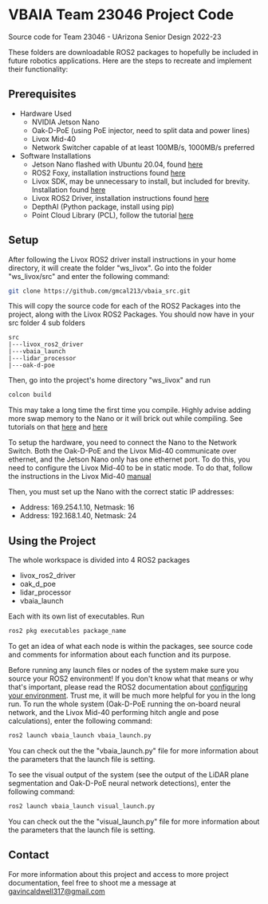 # VBAIA Team 23046 Project Code
Source code for Team 23046 - UArizona Senior Design 2022-23

These folders are downloadable ROS2 packages to hopefully be included in future robotics applications. Here are the steps to recreate and implement their functionality:
## Prerequisites
- Hardware Used
  - NVIDIA Jetson Nano
  - Oak-D-PoE (using PoE injector, need to split data and power lines)
  - Livox Mid-40
  - Network Switcher capable of at least 100MB/s, 1000MB/s preferred
- Software Installations
  - Jetson Nano flashed with Ubuntu 20.04, found [here](https://forums.developer.nvidia.com/t/xubuntu-20-04-focal-fossa-l4t-r32-3-1-custom-image-for-the-jetson-nano/121768)
  - ROS2 Foxy, installation instructions found [here](https://docs.ros.org/en/foxy/index.html)
  - Livox SDK, may be unnecessary to install, but included for brevity. Installation found [here](https://github.com/Livox-SDK/Livox-SDK)
  - Livox ROS2 Driver, installation instructions found [here](https://github.com/Livox-SDK/livox_ros2_driver)
  - DepthAI (Python package, install using pip)
  - Point Cloud Library (PCL), follow the tutorial [here](https://www.youtube.com/watch?v=VCobOzw2kHM)

## Setup
After following the Livox ROS2 driver install instructions in your home directory, it will create the folder "ws_livox". Go into the folder "ws_livox/src" and enter the following command:
```bash
git clone https://github.com/gmcal213/vbaia_src.git
```
This will copy the source code for each of the ROS2 Packages into the project, along with the Livox ROS2 Packages. You should now have in your src folder 4 sub folders
```
src
|---livox_ros2_driver
|---vbaia_launch
|---lidar_processor
|---oak-d-poe
```

Then, go into the project's home directory "ws_livox" and run
```bash
colcon build
```
This may take a long time the first time you compile. Highly advise adding more swap memory to the Nano or it will brick out while compiling. See tutorials on that 
[here](https://www.youtube.com/watch?v=JXv39FGi-nw&list=PLXYLzZ3XzIbgvysaNZn2IteAUCEgrIXNN&index=8) and [here](https://www.youtube.com/watch?v=wWr9HNsiOqo&list=PLXYLzZ3XzIbgvysaNZn2IteAUCEgrIXNN&index=26)

To setup the hardware, you need to connect the Nano to the Network Switch. Both the Oak-D-PoE and the Livox Mid-40 communicate over ethernet, and the Jetson Nano only has one ethernet port.
To do this, you need to configure the Livox Mid-40 to be in static mode. To do that, follow the instructions in the Livox Mid-40 [manual](https://www.oxts.com/wp-content/uploads/2021/08/Livox-Mid-Series-User-Manual-EN_compressed.pdf#Connection)

Then, you must set up the Nano with the correct static IP addresses:
- Address: 169.254.1.10, Netmask: 16
- Address: 192.168.1.40, Netmask: 24

## Using the Project
The whole workspace is divided into 4 ROS2 packages
- livox_ros2_driver
- oak_d_poe
- lidar_processor
- vbaia_launch

Each with its own list of executables. Run
```bash
ros2 pkg executables package_name
```
To get an idea of what each node is within the packages, see source code and comments for information about each function and its purpose. 

Before running any launch files or nodes of the system make sure you source your ROS2 environment! If you don't know what that means or why that's important, please read 
the ROS2 documentation about [configuring your environment](https://docs.ros.org/en/foxy/Tutorials/Beginner-CLI-Tools/Configuring-ROS2-Environment.html). Trust me, it will be
much more helpful for you in the long run.
To run the whole system (Oak-D-PoE running the on-board neural network, and the Livox Mid-40 performing hitch angle and pose calculations), enter the following command:
```bash
ros2 launch vbaia_launch vbaia_launch.py
```
You can check out the the "vbaia_launch.py" file for more information about the parameters that the launch file is setting.

To see the visual output of the system (see the output of the LiDAR plane segmentation and Oak-D-PoE neural network detections), enter the following command:
```bash
ros2 launch vbaia_launch visual_launch.py
```

You can check out the the "visual_launch.py" file for more information about the parameters that the launch file is setting.

## Contact
For more information about this project and access to more project documentation, feel free to shoot me a message at gavincaldwell317@gmail.com
